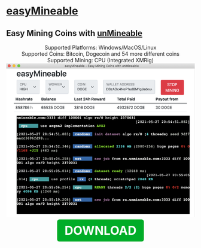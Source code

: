 # [easyMineable](https://easymineable.com)

## Easy Mining Coins with [unMineable](https://www.unmineable.com/?ref=yjax-uulc)

<center>Supported Platforms: Windows/MacOS/Linux</center>
<center>Supported Coins: Bitcoin, Dogecoin and 54 more different coins</center>
<center>Supported Mining: CPU (Integrated XMRig)</center>

<img src="easyMineable.png">

<p align="center">
	<a class="button" href="https://github.com/easymineable/easymineable-desktop/releases" target="_blank" style="font-size: 32px; font-weight: bold;background-color: #00ad28; padding: 10px 20px; border-radius: 6px; color: #ffffff; text-decoration: none;outline: none;" >DOWNLOAD</a>
</p>
